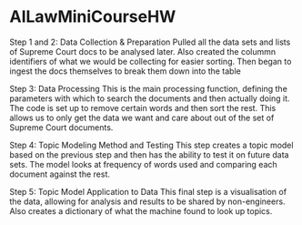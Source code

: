 # AILawMiniCourseHW

Step 1 and 2: Data Collection & Preparation
Pulled all the data sets and lists of Supreme Court docs to be analysed later. Also created the colummn identifiers of what we would be collecting for easier sorting. Then began to ingest the docs themselves to break them down into the table

Step 3: Data Processing 
This is the main processing function, defining the parameters with which to search the documents and then actually doing it. The code is set up to remove certain words and then sort the rest. This allows us to only get the data we want and care about out of the set of Supreme Court documents. 

Step 4: Topic Modeling Method and Testing 
This step creates a topic model based on the previous step and then has the ability to test it on future data sets. The model looks at frequency of words used and comparing each document against the rest. 

Step 5: Topic Model Application to Data 
This final step is a visualisation of the data, allowing for analysis and results to be shared by non-engineers. Also creates a dictionary of what the machine found to look up topics.

